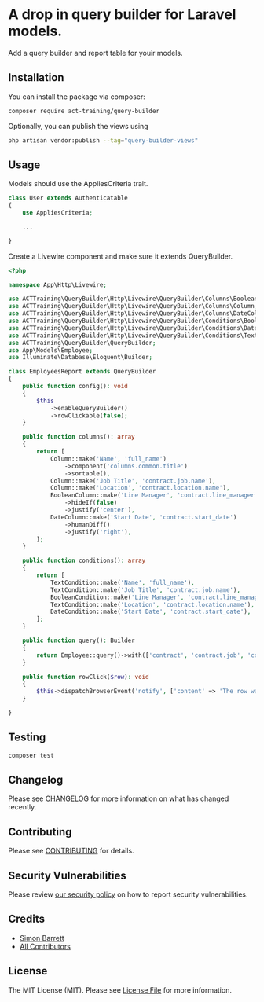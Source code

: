 # A drop in query builder for Laravel models.

Add a query builder and report table for youir models.

## Installation

You can install the package via composer:

```bash
composer require act-training/query-builder
```

Optionally, you can publish the views using

```bash
php artisan vendor:publish --tag="query-builder-views"
```

## Usage
Models should use the AppliesCriteria trait.

```php
class User extends Authenticatable
{
    use AppliesCriteria;

    ...

}
```

Create a Livewire component and make sure it extends QueryBuilder.

```php
<?php

namespace App\Http\Livewire;

use ACTTraining\QueryBuilder\Http\Livewire\QueryBuilder\Columns\BooleanColumn;
use ACTTraining\QueryBuilder\Http\Livewire\QueryBuilder\Columns\Column;
use ACTTraining\QueryBuilder\Http\Livewire\QueryBuilder\Columns\DateColumn;
use ACTTraining\QueryBuilder\Http\Livewire\QueryBuilder\Conditions\BooleanCondition;
use ACTTraining\QueryBuilder\Http\Livewire\QueryBuilder\Conditions\DateCondition;
use ACTTraining\QueryBuilder\Http\Livewire\QueryBuilder\Conditions\TextCondition;
use ACTTraining\QueryBuilder\QueryBuilder;
use App\Models\Employee;
use Illuminate\Database\Eloquent\Builder;

class EmployeesReport extends QueryBuilder
{
    public function config(): void
    {
        $this
            ->enableQueryBuilder()
            ->rowClickable(false);
    }

    public function columns(): array
    {
        return [
            Column::make('Name', 'full_name')
                ->component('columns.common.title')
                ->sortable(),
            Column::make('Job Title', 'contract.job.name'),
            Column::make('Location', 'contract.location.name'),
            BooleanColumn::make('Line Manager', 'contract.line_manager')
                ->hideIf(false)
                ->justify('center'),
            DateColumn::make('Start Date', 'contract.start_date')
                ->humanDiff()
                ->justify('right'),
        ];
    }

    public function conditions(): array
    {
        return [
            TextCondition::make('Name', 'full_name'),
            TextCondition::make('Job Title', 'contract.job.name'),
            BooleanCondition::make('Line Manager', 'contract.line_manager'),
            TextCondition::make('Location', 'contract.location.name'),
            DateCondition::make('Start Date', 'contract.start_date'),
        ];
    }

    public function query(): Builder
    {
        return Employee::query()->with(['contract', 'contract.job', 'contract.location']);
    }

    public function rowClick($row): void
    {
        $this->dispatchBrowserEvent('notify', ['content' => 'The row was clicked', 'type' => 'success']);
    }

}
```

## Testing

```bash
composer test
```

## Changelog

Please see [CHANGELOG](CHANGELOG.md) for more information on what has changed recently.

## Contributing

Please see [CONTRIBUTING](CONTRIBUTING.md) for details.

## Security Vulnerabilities

Please review [our security policy](../../security/policy) on how to report security vulnerabilities.

## Credits

- [Simon Barrett](https://github.com/ACT-Training)
- [All Contributors](../../contributors)

## License

The MIT License (MIT). Please see [License File](LICENSE.md) for more information.
